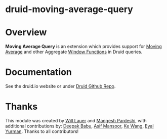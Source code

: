 <!--
  ~ Licensed to the Apache Software Foundation (ASF) under one
  ~ or more contributor license agreements.  See the NOTICE file
  ~ distributed with this work for additional information
  ~ regarding copyright ownership.  The ASF licenses this file
  ~ to you under the Apache License, Version 2.0 (the
  ~ "License"); you may not use this file except in compliance
  ~ with the License.  You may obtain a copy of the License at
  ~
  ~   http://www.apache.org/licenses/LICENSE-2.0
  ~
  ~ Unless required by applicable law or agreed to in writing,
  ~ software distributed under the License is distributed on an
  ~ "AS IS" BASIS, WITHOUT WARRANTIES OR CONDITIONS OF ANY
  ~ KIND, either express or implied.  See the License for the
  ~ specific language governing permissions and limitations
  ~ under the License.
  -->

druid-moving-average-query
=============

Overview
=============
**Moving Average Query** is an extension which provides support for [Moving Average](https://en.wikipedia.org/wiki/Moving_average) and other Aggregate [Window Functions](https://en.wikibooks.org/wiki/Structured_Query_Language/Window_functions) in Druid queries.

Documentation 
=============
See the druid.io website or under [Druid Github Repo](https://github.com/apache/incubator-druid/tree/master/docs/content/development/extensions-contrib/moving-average-query.md).

Thanks
===========

This module was created by [Will Lauer](https://github.com/will-lauer) and [Mangesh Pardeshi](https://github.com/mangesh-pardeshi), with additional contributions by: [Deepak Babu](https://github.com/deepakb91), [Asif Mansoor](https://github.com/asifmansoora), [Ke Wang](https://github.com/kenuiuc), [Eyal Yurman](https://github.com/yurmix).
Thanks to all contributors!
